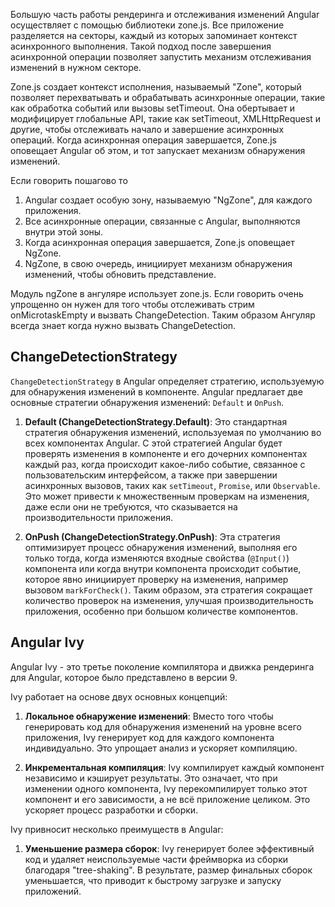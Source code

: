 Большую часть работы рендеринга и отслеживания изменений Angular осуществляет с помощью библиотеки zone.js. Все приложение разделяется на секторы, каждый из которых запоминает контекст асинхронного выполнения. Такой подход после завершения асинхронной операции позволяет запустить механизм отслеживания изменений в нужном секторе.

Zone.js создает контекст исполнения, называемый "Zone", который позволяет перехватывать и обрабатывать асинхронные операции, такие как обработка событий или вызовы setTimeout. Она обертывает и модифицирует глобальные API, такие как setTimeout, XMLHttpRequest и другие, чтобы отслеживать начало и завершение асинхронных операций. Когда асинхронная операция завершается, Zone.js оповещает Angular об этом, и тот запускает механизм обнаружения изменений.

Если говорить пошагово то

1.  Angular создает особую зону, называемую "NgZone", для каждого приложения.
2.  Все асинхронные операции, связанные с Angular, выполняются внутри этой зоны.
3.  Когда асинхронная операция завершается, Zone.js оповещает NgZone.
4.  NgZone, в свою очередь, инициирует механизм обнаружения изменений, чтобы обновить представление.


Модуль ngZone в ангуляре использует zone.js. Если говорить очень упрощенно он нужен для того чтобы отслеживать стрим onMicrotaskEmpty и вызвать ChangeDetection. Таким образом Ангуляр всегда знает когда нужно вызвать ChangeDetection.

## ChangeDetectionStrategy

`ChangeDetectionStrategy` в Angular определяет стратегию, используемую для обнаружения изменений в компоненте. Angular предлагает две основные стратегии обнаружения изменений: `Default` и `OnPush`.

1.  **Default (ChangeDetectionStrategy.Default)**: Это стандартная стратегия обнаружения изменений, используемая по умолчанию во всех компонентах Angular. С этой стратегией Angular будет проверять изменения в компоненте и его дочерних компонентах каждый раз, когда происходит какое-либо событие, связанное с пользовательским интерфейсом, а также при завершении асинхронных вызовов, таких как `setTimeout`, `Promise`, или `Observable`. Это может привести к множественным проверкам на изменения, даже если они не требуются, что сказывается на производительности приложения.
    
2.  **OnPush (ChangeDetectionStrategy.OnPush)**: Эта стратегия оптимизирует процесс обнаружения изменений, выполняя его только тогда, когда изменяются входные свойства (`@Input()`) компонента или когда внутри компонента происходит событие, которое явно инициирует проверку на изменения, например вызовом `markForCheck()`. Таким образом, эта стратегия сокращает количество проверок на изменения, улучшая производительность приложения, особенно при большом количестве компонентов.


## Angular Ivy

Angular Ivy - это третье поколение компилятора и движка рендеринга для Angular, которое было представлено в версии 9.

Ivy работает на основе двух основных концепций:

1.  **Локальное обнаружение изменений**: Вместо того чтобы генерировать код для обнаружения изменений на уровне всего приложения, Ivy генерирует код для каждого компонента индивидуально. Это упрощает анализ и ускоряет компиляцию.
    
2.  **Инкрементальная компиляция**: Ivy компилирует каждый компонент независимо и кэширует результаты. Это означает, что при изменении одного компонента, Ivy перекомпилирует только этот компонент и его зависимости, а не всё приложение целиком. Это ускоряет процесс разработки и сборки.

Ivy привносит несколько преимуществ в Angular:

1.  **Уменьшение размера сборок**: Ivy генерирует более эффективный код и удаляет неиспользуемые части фреймворка из сборки благодаря "tree-shaking". В результате, размер финальных сборок уменьшается, что приводит к быстрому загрузке и запуску приложений.